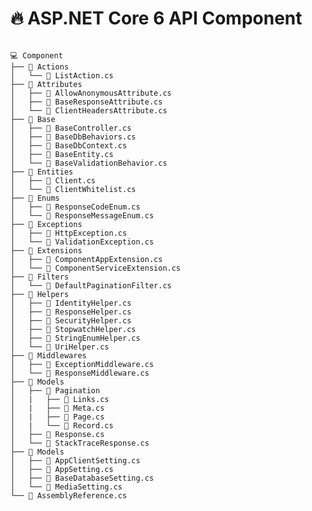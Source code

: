 <h1 class="title">🔥 ASP.NET Core 6 API Component </h1>

<pre class="component-tree">
<code>
💻 Component
├── 📂 Actions
│   └── 📃 ListAction.cs
├── 📂 Attributes
│   ├── 📃 AllowAnonymousAttribute.cs
│   ├── 📃 BaseResponseAttribute.cs
│   └── 📃 ClientHeadersAttribute.cs
├── 📂 Base
│   ├── 📃 BaseController.cs
│   ├── 📃 BaseDbBehaviors.cs
│   ├── 📃 BaseDbContext.cs
│   ├── 📃 BaseEntity.cs
│   └── 📃 BaseValidationBehavior.cs
├── 📂 Entities
│   ├── 📃 Client.cs
│   └── 📃 ClientWhitelist.cs
├── 📂 Enums
│   ├── 📃 ResponseCodeEnum.cs
│   └── 📃 ResponseMessageEnum.cs
├── 📂 Exceptions
│   ├── 📃 HttpException.cs
│   └── 📃 ValidationException.cs
├── 📂 Extensions
│   ├── 📃 ComponentAppExtension.cs
│   └── 📃 ComponentServiceExtension.cs
├── 📂 Filters
│   └── 📃 DefaultPaginationFilter.cs    
├── 📂 Helpers
│   ├── 📃 IdentityHelper.cs
│   ├── 📃 ResponseHelper.cs
│   ├── 📃 SecurityHelper.cs
│   ├── 📃 StopwatchHelper.cs
│   ├── 📃 StringEnumHelper.cs
│   └── 📃 UriHelper.cs
├── 📂 Middlewares
│   ├── 📃 ExceptionMiddleware.cs
│   └── 📃 ResponseMiddleware.cs
├── 📂 Models
│   ├── 📂 Pagination
│   |   ├── 📃 Links.cs
│   |   ├── 📃 Meta.cs
│   |   ├── 📃 Page.cs
│   |   └── 📃 Record.cs
│   ├── 📃 Response.cs
│   └── 📃 StackTraceResponse.cs
├── 📂 Models
│   ├── 📃 AppClientSetting.cs
│   ├── 📃 AppSetting.cs
│   ├── 📃 BaseDatabaseSetting.cs
│   └── 📃 MediaSetting.cs
└── 📃 AssemblyReference.cs
</code>
</pre>

<pre class="component-features">
<code>

</code>
</pre>